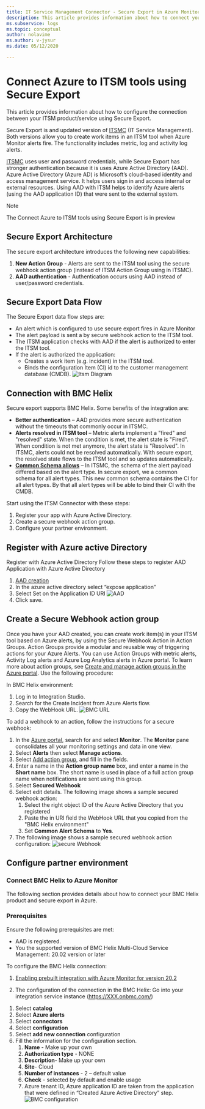 ```yaml
---
title: IT Service Management Connector - Secure Export in Azure Monitor
description: This article provides information about how to connect your ITSM products/services with the Secure Export in Azure Monitor to centrally monitor and manage the ITSM work items.
ms.subservice: logs
ms.topic: conceptual
author: nolavime
ms.author: v-jysur
ms.date: 05/12/2020

---
```


# Connect Azure to ITSM tools using Secure Export

This article provides information about how to configure the connection between your ITSM product/service using Secure Export.

Secure Export is and updated version of [ITSMC](./itsmc-overview.md) (IT Service Management). Both versions allow you to create work items in an ITSM tool when Azure Monitor alerts fire. The functionality includes metric, log and activity log alerts.

[ITSMC](./itsmc-overview.md) uses user and password credentials, while Secure Export has stronger authentication because it is uses Azure Active Directory (AAD). Azure Active Directory (Azure AD) is Microsoft’s cloud-based identity and access management service. It helps users sign in and access internal or external resources. Using AAD with ITSM helps to identify Azure alerts (using the AAD application ID) that were sent to the external system.

> [!NOTE]
> The Connect Azure to ITSM tools using Secure Export is in preview

## Secure Export Architecture

The secure export architecture introduces the following new capabilities:

1) **New Action Group** - Alerts are sent to the ITSM tool using the secure webhook action group (instead of ITSM Action Group using in ITSMC).
2) **AAD authentication** - Authentication occurs using AAD instead of user/password credentials.

## Secure Export Data Flow

The Secure Export data flow steps are:

* An alert which is configured to use secure export fires in Azure Monitor
* The alert payload is sent a by secure webhook action to the ITSM tool.
* The ITSM application checks with AAD if the alert is authorized to enter the ITSM tool.
* If the alert is authorized the application:
  * Creates a work item (e.g. incident) in the ITSM tool.
  * Binds the configuration Item (CI) id to the customer management database (CMDB).
![Itsm Diagram](media/itsmc-secure-webhook-connections/itsm-diagram.png)

## Connection with BMC Helix

Secure export supports BMC Helix. Some benefits of the integration are:

* **Better authentication** – AAD provides more secure authentication without the timeouts that commonly occur in ITSMC.
* **Alerts resolved in ITSM tool** – Metric alerts implement a "fired" and "resolved" state. When the condition is met, the alert state is "Fired". When condition is not met anymore, the alert state is "Resolved". In ITSMC, alerts could not be resolved automatically. With secure export, the resolved state flows to the ITSM tool and so updates automatically.
* **[Common Schema allows](https://docs.microsoft.com/azure/azure-monitor/platform/alerts-common-schema)** – In ITSMC, the schema of the alert payload differed based on the alert type. In secure export, we a common schema for all alert types. This new common schema contains the CI for all alert types. By that all alert types will be able to bind their CI with the CMDB.

Start using the ITSM Connector with these steps:

1. Register your app with Azure Active Directory.
2. Create a secure webhook action group.
3. Configure your partner environment.

## Register with Azure active Directory

Register with Azure Active Directory
Follow these steps to register AAD Application with Azure Active Directory

1) [AAD creation](https://docs.microsoft.com/azure/active-directory/develop/quickstart-register-app)
2) In the azure active directory select “expose application”
3) Select Set on the Application ID URI
![AAD](media/itsmc-secure-webhook-connections/AAD.png)
4) Click save.

## Create a Secure Webhook action group

Once you have your AAD created, you can create work item(s) in your ITSM tool based on Azure alerts, by using the Secure Webhook Action in Action Groups.
Action Groups provide a modular and reusable way of triggering actions for your Azure Alerts. You can use Action Groups with metric alerts, Activity Log alerts and Azure Log Analytics alerts in Azure portal.
To learn more about action groups, see [Create and manage action groups in the Azure portal](https://docs.microsoft.com/azure/azure-monitor/platform/action-groups).
Use the following procedure:

In BMC Helix environment:

1. Log in to Integration Studio.
2. Search for the Create Incident from Azure Alerts flow.
3. Copy the WebHook URL.
![BMC URL](media/itsmc-secure-webhook-connections/bmc-url.png)

To add a webhook to an action, follow the instructions for a secure webhook:

1. In the [Azure portal](https://portal.azure.com/), search for and select **Monitor**. The **Monitor** pane consolidates all your monitoring settings and data in one view.
2. Select **Alerts** then select **Manage actions**.
3. Select [Add action group](https://docs.microsoft.com/azure/azure-monitor/platform/action-groups#create-an-action-group-by-using-the-azure-portal), and fill in the fields.
4. Enter a name in the **Action group name** box, and enter a name in the **Short name** box. The short name is used in place of a full action group name when notifications are sent using this group.
5. Select **Secured Webhook**
6. Select edit details. The following image shows a sample secured webhook action:
    1. Select the right object ID of the Azure Active Directory that you registered
    2. Paste the in URI field the WebHook URL  that you copied from the "BMC Helix environment"
    3. Set **Common Alert Schema** to **Yes**. 
7. The following image shows a sample secured webhook action configuration:
![secure Webhook](media/itsmc-secure-webhook-connections/secure-webhook.png)

## Configure partner environment

### Connect BMC Helix to Azure Monitor

The following section provides details about how to connect your BMC Helix product and secure export in Azure.

### Prerequisites

Ensure the following prerequisites are met:

* AAD is registered.
* You the supported version of BMC Helix Multi-Cloud Service Management: 20.02 version or later

To configure the BMC Helix connection:

1) [Enabling prebuilt integration with Azure Monitor for version 20.2](https://docs.bmc.com/docs/multicloud/enabling-prebuilt-integration-with-azure-monitor-879728195.html)

2) The configuration of the connection in the BMC Helix:
Go into your integration service instance (https://XXX.onbmc.com/)

1. Select **catalog**
2. Select **Azure alerts**
3. Select **connectors**
4. Select **configuration**
5. Select **add new connection** configuration
6. Fill the information for the configuration section.
    1. **Name** - Make up your own
    2. **Authorization type** - NONE
    3. **Description**-  Make up your own
    4. **Site**- Cloud
    5. **Number of instances** -  2 – default value
    6. **Check** -  selected by default and enable usage
    7. Azure tenant ID, Azure application ID are taken from the application that were defined in “Created Azure Active Directory” step.
![BMC configuration](media/itsmc-secure-webhook-connections/bmc-conf.png)
